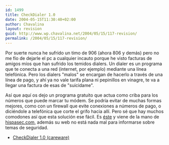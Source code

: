 ```yaml
---
id: 1499
title: CheckDialer 1.0
date: 2004-05-15T11:30:40+02:00
author: Chavalina
layout: revision
guid: http://www.wp.chavalina.net/2004/05/15/117-revision/
permalink: /2004/05/15/117-revision/
---
```

Por suerte nunca he sufrido un timo de 906 (ahora 806 y dem&aacute;s) pero no me f&iacute;o de dejarle el pc a cualquier incauto porque he visto facturas de amigos m&iacute;os que han sufrido los temidos dialers. Un dialer es un programa que te conecta a una red (internet, por ejemplo) mediante una l&iacute;nea telef&oacute;nica. Pero los dialers "malos" se encargan de hacerlo a trav&eacute;s de una l&iacute;nea de pago, y ah&iacute; ya no vale tarifa plana ni pepinillos en vinagre, te va a llegar una factura de esas de "<span class="alguien">suicidame</span>".

As&iacute; que aqu&iacute; os dejo un programa gratuito que actua como criba para los n&uacute;meros que puede marcar tu m&oacute;dem. Se podr&iacute;a evitar de muchas formas mejores, como con un firewall que evite conexiones a n&uacute;meros de pago, o dici&eacute;ndole a telef&oacute;nica que corte el grifo hacia all&iacute;. Pero s&eacute; que hay muchos comodones as&iacute; que esta soluci&oacute;n ese f&aacute;cil. Es <a href="http://www.hispasec.com/software/checkdialer/index.html" target="_blank">&eacute;ste</a> y viene de la mano de <a href="http://www.hispasec.com/" target="_blank">hispasec.com</a>, adem&aacute;s su web no est&aacute; nada mal para informarse sobre temas de seguridad. 

</p> 

  * <a href="http://www.hispasec.com/software/checkdialer/index.html" target="_blank">CheckDialer 1.0 (careware)</a>